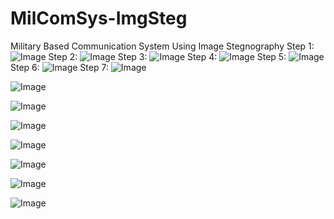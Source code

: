 # MilComSys-ImgSteg
Military Based Communication System Using Image Stegnography
Step 1:
![Image](https://github.com/user-attachments/assets/3956a20f-40dd-4718-9f2a-9bdd1210eae5)
Step 2:
![Image](https://github.com/user-attachments/assets/a8200702-09ff-413a-84cf-17b8424ef004)
Step 3:
![Image](https://github.com/user-attachments/assets/2091d8bd-41a8-43e8-9f69-a73efe582e12)
Step 4:
![Image](https://github.com/user-attachments/assets/b17b64d6-f2eb-4c6d-b070-e1ea0cbd4cbc)
Step 5:
![Image](https://github.com/user-attachments/assets/4f81508f-9bfa-4c65-be1c-5a4d5f8c1be4)
Step 6:
![Image](https://github.com/user-attachments/assets/5f9c6867-1195-4de9-b2ce-a78db82eaf66)
Step 7:
![Image](https://github.com/user-attachments/assets/7b43fa5b-8e87-469c-90ee-2bdef6b6529c)

![Image](https://github.com/user-attachments/assets/e72a0580-5e09-4bbf-9a57-b06a16b7e615)

![Image](https://github.com/user-attachments/assets/ba669860-9134-412a-ba24-0da571f9ba29)

![Image](https://github.com/user-attachments/assets/452e309f-ed53-4a74-9311-389fe2a3429c)

![Image](https://github.com/user-attachments/assets/2c360053-abe3-47db-98ee-111a05828aa4)

![Image](https://github.com/user-attachments/assets/2c04a8ab-9a74-400c-848c-52160484eaa1)

![Image](https://github.com/user-attachments/assets/529441a2-012e-4b9a-ac21-0b41be9fbae9)

![Image](https://github.com/user-attachments/assets/6a0b71f2-fda1-4863-99b8-affb3795c436)
